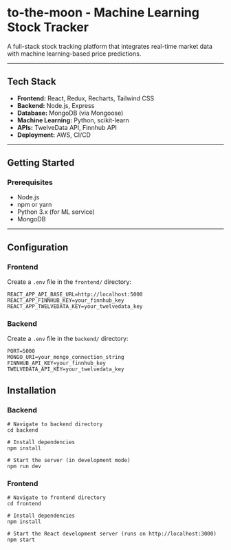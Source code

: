# to-the-moon - Machine Learning Stock Tracker

A full-stack stock tracking platform that integrates real-time market data with machine learning-based price predictions.

---

## Tech Stack

- **Frontend:** React, Redux, Recharts, Tailwind CSS
- **Backend:** Node.js, Express
- **Database:** MongoDB (via Mongoose)
- **Machine Learning:** Python, scikit-learn
- **APIs:** TwelveData API, Finnhub API
- **Deployment:** AWS, CI/CD

---

## Getting Started

### Prerequisites

- Node.js
- npm or yarn
- Python 3.x (for ML service)
- MongoDB

---

## Configuration

### Frontend

Create a `.env` file in the `frontend/` directory:

```env
REACT_APP_API_BASE_URL=http://localhost:5000
REACT_APP_FINNHUB_KEY=your_finnhub_key
REACT_APP_TWELVEDATA_KEY=your_twelvedata_key
```

### Backend

Create a `.env` file in the `backend/` directory:

```env
PORT=5000
MONGO_URI=your_mongo_connection_string
FINNHUB_API_KEY=your_finnhub_key
TWELVEDATA_API_KEY=your_twelvedata_key
```

## Installation

### Backend
```
# Navigate to backend directory
cd backend

# Install dependencies
npm install

# Start the server (in development mode)
npm run dev
```

### Frontend
```
# Navigate to frontend directory
cd frontend

# Install dependencies
npm install

# Start the React development server (runs on http://localhost:3000)
npm start
```

